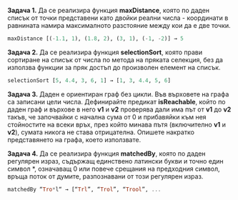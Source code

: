 **Задача 1.** Да се реализира функция **maxDistance**, която по даден списък от точки представени като двойки реални
числа - координати в равнината намира максималното разстояние между кои да е две точки.

```haskell
maxDistance [(-1.1, 1), (1.8, 2), (3, 1), (-1, -2)] → 5
```

**Задача 2.** Да се реализира функция **selectionSort**, която прави сортиране на списък от числа по метода на пряката
селекция, без да използва функции за пряк достъп до произволен елемент на списък.

```haskell
selectionSort [5, 4.4, 3, 6, 1] → [1, 3, 4.4, 5, 6]
```

**Задача 3.** Даден е ориентиран граф без цикли. Във върховете на графа са записани цели числа. Дефинирайте предикат
**isReachable**, който по даден граф и върхове в него **v1** и **v2** проверява дали има път от **v1** до **v2** такъв,
че започвайки с начална сума от 0 и прибавяйки към нея стойностите на всеки връх, през който минава пътя (включително
**v1** и **v2**), сумата никога не става отрицателна. Опишете накратко представянето на графа, което използвате.

**Задача 4.** Да се реализира функция **matchedBy**, която по даден регулярен израз, съдържащ единствено латински букви
и точно един символ *, означаващ 0 или повече срещания на предходния символ, връща поток от думите, разпознавани от този
регулярен израз.

```haskell
matchedBy “Tro*l“ → [“Trl”, “Trol”, “Trool”, ...
```